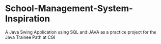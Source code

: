 # School-Management-System-Inspiration
A Java Swing Application using SQL and JAVA as a practice project for the Java Trainee Path at CGI



